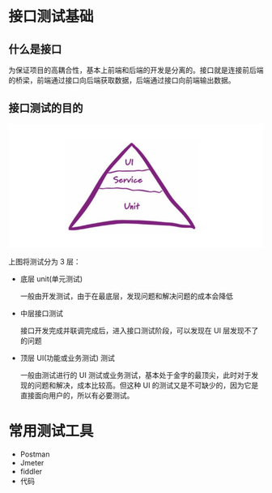 # 接口测试基础

## 什么是接口

为保证项目的高耦合性，基本上前端和后端的开发是分离的。接口就是连接前后端的桥梁，前端通过接口向后端获取数据，后端通过接口向前端输出数据。

## 接口测试的目的

![test](./images/test.jpg)

上图将测试分为 3 层：

+ 底层 unit(单元测试)

  一般由开发测试，由于在最底层，发现问题和解决问题的成本会降低

+ 中层接口测试

  接口开发完成并联调完成后，进入接口测试阶段，可以发现在 UI 层发现不了的问题

+ 顶层 UI(功能或业务测试) 测试

  一般由测试进行的 UI 测试或业务测试，基本处于金字的最顶尖，此时对于发现的问题和解决，成本比较高。但这种 UI 的测试又是不可缺少的，因为它是直接面向用户的，所以有必要测试。

# 常用测试工具

+ Postman
+ Jmeter
+ fiddler
+ 代码
